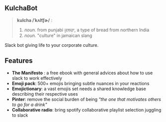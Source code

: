 ## KulchaBot

> **kulcha /ˈkʌlt͡ʃɚ/** :
>
>
>    1. *noun.* from punjabi ਕੁਲਚਾ, a type of bread from northern India
>    2. *noun.* "culture" in jamaican slang

Slack bot giving life to your corporate culture.

## Features

- **The Manifesto** : a free ebook with general advices about how to use slack to work effectively
- **Emoji pack**: 500+ emojis bringing subtle nuances in your reactions
- **Emojictionary**:  a vast emojis set needs a shared knowledge base describing their respective uses
- **Pinter**: remove the social burden of being _"the one that motivates others to go for a drink"_
- **Collaborative radio**: bring spotify collaborative playlist selection juggling to slack

